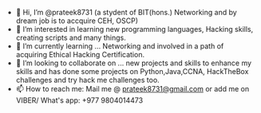 - 👋 Hi, I’m @prateek8731 (a stydent of BIT(hons.) Networking and by dream job is to accquire CEH, OSCP)
- 👀 I’m interested in learning new programming languages, Hacking skills, creating scripts and many things.
- 🌱 I’m currently learning ... Networking and involved in a path of acquiring Ethical Hacking Certification.
- 💞️ I’m looking to collaborate on ... new projects and skills to enhance my skills and has done some projects on Python,Java,CCNA, HackTheBox challenges and try hack me challenges too.
- 📫 How to reach me:
Mail me @ prateek8731@gmail.com
or add me on VIBER/ What's app: +977 9804014473

<!---
prateek8731/prateek8731 is a ✨ special ✨ repository because its `README.md` (this file) appears on your GitHub profile.
You can click the Preview link to take a look at your changes.
--->
